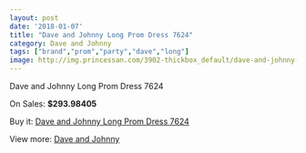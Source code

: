 ```yaml
---
layout: post
date: '2018-01-07'
title: "Dave and Johnny Long Prom Dress 7624"
category: Dave and Johnny
tags: ["brand","prom","party","dave","long"]
image: http://img.princessan.com/3902-thickbox_default/dave-and-johnny-long-prom-dress-7624.jpg
---
```

Dave and Johnny Long Prom Dress 7624

On Sales: **$293.98405**
<a href="https://www.princessan.com/en/dave-and-johnny/1795-dave-and-johnny-long-prom-dress-7624.html"><amp-img layout="responsive" width="600" height="600" src="//img.princessan.com/3902-thickbox_default/dave-and-johnny-long-prom-dress-7624.jpg" alt="Dave and Johnny Long Prom Dress 7624 0" /></a>
<a href="https://www.princessan.com/en/dave-and-johnny/1795-dave-and-johnny-long-prom-dress-7624.html"><amp-img layout="responsive" width="600" height="600" src="//img.princessan.com/3903-thickbox_default/dave-and-johnny-long-prom-dress-7624.jpg" alt="Dave and Johnny Long Prom Dress 7624 1" /></a>

Buy it: [Dave and Johnny Long Prom Dress 7624](https://www.princessan.com/en/dave-and-johnny/1795-dave-and-johnny-long-prom-dress-7624.html "Dave and Johnny Long Prom Dress 7624")

View more: [Dave and Johnny](https://www.princessan.com/en/16-dave-and-johnny "Dave and Johnny")